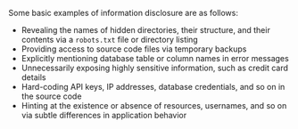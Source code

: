 Some basic examples of information disclosure are as follows:

-   Revealing the names of hidden directories, their structure, and their contents via a `robots.txt` file or directory listing
-   Providing access to source code files via temporary backups
-   Explicitly mentioning database table or column names in error messages
-   Unnecessarily exposing highly sensitive information, such as credit card details
-   Hard-coding API keys, IP addresses, database credentials, and so on in the source code
-   Hinting at the existence or absence of resources, usernames, and so on via subtle differences in application behavior

